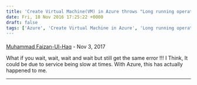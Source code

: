 ```yaml
---
title: 'Create Virtual Machine(VM) in Azure throws "Long running operation failed with status ''Failed''." through PowerShell'
date: Fri, 18 Nov 2016 17:25:22 +0000
draft: false
tags: ['Azure', 'Create Virtual Machine in Azure', 'Long running operation failed with status 'Failed', 'New-AzureRMVM', 'PowerShell', 'SharePoint 2016', 'Virtual Machine', 'VM 'adVM' has not reported status for VM agent or extensions. Please verify the VM has a running VM agent, and can establish outbound connections to Azure storage']
---
```



#### 
[Muhammad Faizan-Ul-Haq](https://plus.google.com/112136501462303005507 "faizan80@gmail.com") - <time datetime="2017-11-15 12:09:57">Nov 3, 2017</time>

What if you wait, wait, wait and wait but still get the same error !!! I Think, It could be due to service being slow at times. With Azure, this has actually happened to me.
<hr />
